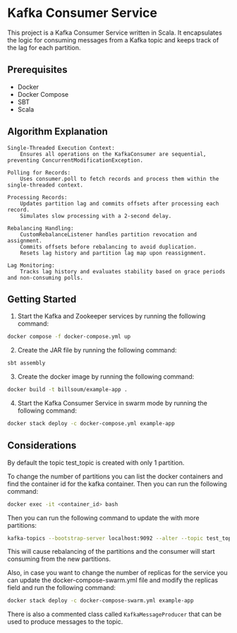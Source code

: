 # Kafka Consumer Service

This project is a Kafka Consumer Service written in Scala. It encapsulates the logic for consuming
messages from a Kafka topic and keeps track of the lag for each partition.

## Prerequisites

- Docker
- Docker Compose
- SBT
- Scala

## Algorithm Explanation

    Single-Threaded Execution Context:
        Ensures all operations on the KafkaConsumer are sequential, preventing ConcurrentModificationException.

    Polling for Records:
        Uses consumer.poll to fetch records and process them within the single-threaded context.

    Processing Records:
        Updates partition lag and commits offsets after processing each record.
        Simulates slow processing with a 2-second delay.

    Rebalancing Handling:
        CustomRebalanceListener handles partition revocation and assignment.
        Commits offsets before rebalancing to avoid duplication.
        Resets lag history and partition lag map upon reassignment.

    Lag Monitoring:
        Tracks lag history and evaluates stability based on grace periods and non-consuming polls.

## Getting Started

1. Start the Kafka and Zookeeper services by running the following command:

```bash
docker compose -f docker-compose.yml up
```

2. Create the JAR file by running the following command:

```bash
sbt assembly
```

3. Create the docker image by running the following command:

```bash
docker build -t billsoum/example-app .
```

4. Start the Kafka Consumer Service in swarm mode by running the following command:

```bash
docker stack deploy -c docker-compose.yml example-app
```

## Considerations

By default the topic test_topic is created with only 1 partition.

To change the number of partitions you can list the docker containers and find the container id for
the kafka container. Then you can run the following command:

```bash
docker exec -it <container_id> bash
```

Then you can run the following command to update the with more partitions:

```bash
kafka-topics --bootstrap-server localhost:9092 --alter --topic test_topic --partitions 3
```

This will cause rebalancing of the partitions and the consumer will start consuming from the new
partitions.

Also, in case you want to change the number of replicas for the service you can update the
docker-compose-swarm.yml file
and modify the replicas field and run the following command:

```bash
docker stack deploy -c docker-compose-swarm.yml example-app
```

There is also a commented class called `KafkaMessageProducer` that can be used to produce messages
to the topic.

